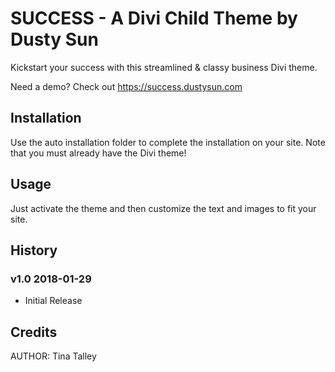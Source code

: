 # SUCCESS - A Divi Child Theme by Dusty Sun
Kickstart your success with this streamlined & classy business Divi theme.

Need a demo? Check out https://success.dustysun.com

## Installation
Use the auto installation folder to complete the installation on your site. Note that you must already have the Divi theme!

## Usage
Just activate the theme and then customize the text and images to fit your site.

## History
### v1.0 2018-01-29 
* Initial Release

## Credits
AUTHOR: Tina Talley
